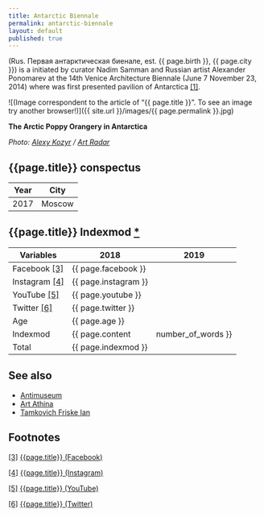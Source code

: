 ```yaml
---
title: Antarctic Biennale
permalink: antarctic-biennale
layout: default
published: true
---
```

(Rus. Первая антарктическая биенале, est. {{ page.birth }}, {{ page.city }}) is a initiated by curator Nadim Samman and Russian artist Alexander Ponomarev at the 14th Venice Architecture Biennale (June 7 November 23, 2014) where was first presented pavilion of Antarctica <span id="a1">[\[1\]](#f1)</span>.

![(Image correspondent to the article of “{{ page.title }}”. To see an image try another browser!)]({{ site.url }}/images/{{ page.permalink }}.jpg)

**The Arctic Poppy Orangery in Antarctica**

*Photo: [Alexy Kozyr](index) / [Art Radar](index)*

## {{page.title}} conspectus

|Year|City|
|-|-|
|2017|Moscow|

## {{page.title}} Indexmod [*](indexmod)

|Variables|2018|2019|
|-|-|-|
|Facebook <span id="a3">[\[3\]](#f3)</span>|{{ page.facebook }}||
|Instagram <span id="a4">[\[4\]](#f4)</span>|{{ page.instagram }}||
|YouTube <span id="a5">[\[5\]](#f5)</span>|{{ page.youtube }}||
|Twitter <span id="a6">[\[6\]](#f6)</span>|{{ page.twitter }}||
|Age|{{ page.age }}||
|Indexmod|{{ page.content | number_of_words }}||
|Total|{{ page.indexmod }}||

## See also

+ [Antimuseum](antimuseum)
+ [Art Athina](art-athina)
+ [Tamkovich Friske Ian](tamkovich-friske-ian)

## Footnotes

[[3]](#a3) <span id="f3"></span> [{{page.title}} (Facebook)](index)

[[4]](#a4) <span id="f4"></span> [{{page.title}} (Instagram)](index)

[[5]](#a5) <span id="f5"></span> [{{page.title}} (YouTube)](index)

[[6]](#a6) <span id="f6"></span> [{{page.title}} (Twitter)](index)





